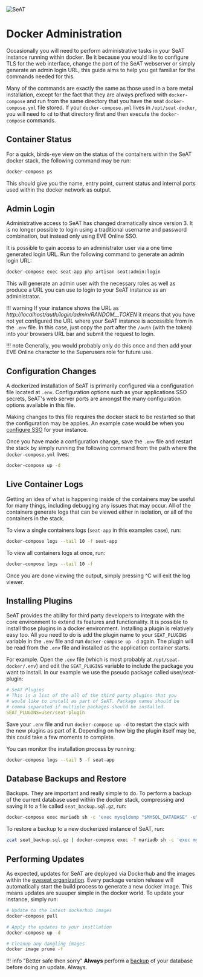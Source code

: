 ![SeAT](https://i.imgur.com/aPPOxSK.png)

# Docker Administration

Occasionally you will need to perform administrative tasks in your SeAT instance running within docker. Be it because you would like to configure TLS for the web interface, change the port of the SeAT webserver or simply generate an admin login URL, this guide aims to help you get familiar for the commands needed for this.

Many of the commands are exactly the same as those used in a bare metal installation, except for the fact that they are always prefixed with `docker-compose` and run from the same directory that you have the seat `docker-compose.yml` file stored. If your `docker-compose.yml` lives in `/opt/seat-docker`, you will need to `cd` to that directory first and then execute the `docker-compose` commands.

## Container Status

For a quick, birds-eye view on the status of the containers within the SeAT docker stack, the following command may be run:

```bash
docker-compose ps
```

This should give you the name, entry point, current status and internal ports used within the docker network as output.

## Admin Login

Administrative access to SeAT has changed dramatically since version 3. It is no longer possible to login using a traditional username and password combination, but instead only using EVE Online SSO. 

It is possible to gain access to an administrator user via a one time generated login URL. Run the following command to generate an admin login URL:

```bash
docker-compose exec seat-app php artisan seat:admin:login
```

This will generate an admin user with the necessary roles as well as produce a URL you can use to login to your SeAT instance as an administrator.

!!! warning
    If your instance shows the URL as *http://localhost/auth/login/admin/RANDOM__TOKEN* it means that you have not yet configured the URL where your SeAT instance is accessible from in the `.env` file. In this case, just copy the part after the `/auth` (with the token) into your browsers URL bar and submit the request to login.

!!! note
    Generally, you would probably only do this once and then add your EVE Online character to the Superusers role for future use.

## Configuration Changes

A dockerized installation of SeAT is primarily configured via a configuration file located at `.env`. Configuration options such as your applications SSO secrets, SeAT's web server ports are amongst the many configuration options available in this file.

Making changes to this file requires the docker stack to be restarted so that the configuration may be applies. An example case would be when you [configure SSO](/guides/installation/basic_installation/esi) for your instance.

Once you have made a configuration change, save the `.env` file and restart the stack by simply running the following command from the path where the `docker-compose.yml` lives:

```bash
docker-compose up -d
```

## Live Container Logs

Getting an idea of what is happening inside of the containers may be useful for many things, including debugging any issues that may occur. All of the containers generate logs that can be viewed either in isolation, or all of the containers in the stack.

To view a single containers logs (`seat-app` in this examples case), run:

```bash
docker-compose logs --tail 10 -f seat-app
```

To view all containers logs at once, run:

```bash
docker-compose logs --tail 10 -f
```

Once you are done viewing the output, simply pressing ^C will exit the log viewer.

## Installing Plugins

SeAT provides the ability for third party developers to integrate with the core environment to extend its features and functionality. It is possible to install those plugins in a docker environment. Installing a plugin is relatively easy too. All you need to do is add the plugin name to your `SEAT_PLUGINS` variable in the `.env` file and run `docker-compose up -d` again. The plugin will be read from the `.env` file and installed as the application container starts.

For example. Open the `.env` file (which is most probably at `/opt/seat-docker/.env`) and edit the `SEAT_PLUGINS` variable to include the package you want to install. In our example we use the pseudo package called user/seat-plugin:

```yaml
# SeAT Plugins
# This is a list of the all of the third party plugins that you
# would like to install as part of SeAT. Package names should be
# comma separated if multiple packages should be installed.
SEAT_PLUGINS=user/seat-plugin
```

Save your `.env` file and run `docker-compose up -d` to restart the stack with the new plugins as part of it. Depending on how big the plugin itself may be, this could take a few moments to complete.

You can monitor the installation process by running:

```bash
docker-compose logs --tail 5 -f seat-app
```

## Database Backups and Restore

Backups. They are important and really simple to do. To perform a backup of the current database used within the docker stack, compressing and saving it to a file called `seat_backup.sql.gz`, run:

```bash
docker-compose exec mariadb sh -c 'exec mysqldump "$MYSQL_DATABASE" -u"$MYSQL_USER" -p"$MYSQL_PASSWORD"' | gzip > seat_backup.sql.gz
```

To restore a backup to a new dockerized instance of SeAT, run:

```bash
zcat seat_backup.sql.gz | docker-compose exec -T mariadb sh -c 'exec mysql "$MYSQL_DATABASE" -u"$MYSQL_USER" -p"$MYSQL_PASSWORD"'
```

## Performing Updates

As expected, updates for SeAT are deployed via Dockerhub and the images within the [eveseat organization](https://hub.docker.com/u/eveseat/dashboard/). Every package version release will automatically start the build process to generate a new docker image. This means updates are suuuper simple in the docker world. To update your instance, simply run:

```bash
# Update to the latest dockerhub images
docker-compose pull

# Apply the updates to your instllation
docker-compose up -d

# Cleanup any dangling images
docker image prune -f
```

!!! info "Better safe then sorry"
    **Always** perform a [backup](#database-backups-and-restore) of your database before doing an update. Always.

